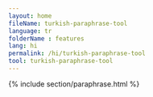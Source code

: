 ```yaml
---
layout: home
fileName: turkish-paraphrase-tool
language: tr
folderName : features
lang: hi
permalink: /hi/turkish-paraphrase-tool
tool: turkish-paraphrase-tool
---
```

{% include section/paraphrase.html %}